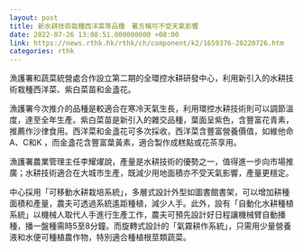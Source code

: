```yaml
---
layout: post
title: 新水耕技術栽種西洋菜等品種　署方稱可不受天氣影響
date: 2022-07-26 13:08:51.000000000 +08:00
link: https://news.rthk.hk/rthk/ch/component/k2/1659376-20220726.htm
categories: rthk
---
```


漁護署和蔬菜統營處合作設立第二期的全環控水耕研發中心，利用新引入的水耕技術栽種西洋菜、紫白菜苗和金盞花。

漁護署今次推介的品種是較適合在寒冷天氣生長，利用環控水耕技術則可以調節溫度，達至全年生產。紫白菜苗是新引入的雜交品種，葉面呈紫色，含豐富花青素，推薦作沙律食用。西洋菜和金盞花可多次採收，西洋菜含豐富營養價值，如維他命A、C和K ，而金盞花含豐富葉黃素，適合製作成糕點或花茶享用。

漁護署農業管理主任李耀燿說，產量是水耕技術的優勢之一，值得進一步向市場推廣；水耕技術適合在大城市生產，既減少用地面積亦不受天氣影響，產量更穩定。

中心採用「可移動水耕栽培系統」，多層式設計外型如圖書館書架，可以增加耕種面積和產量，農夫可透過系統遙距種植，減少人手。此外，設有「自動化水耕種植系統」以機械人取代人手進行生產工作，農夫可預先設計好日程讓機械臂自動播種，播一盤種需時5至8分鐘。而旋轉式設計的「氣霧耕作系統」，只需用少量營養液和水便可種植農作物，特別適合種植根莖類蔬菜。
